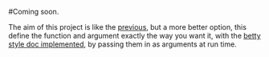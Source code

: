#Coming soon.

The aim of this project is like the [previous](../package1), but a more better option, this define the function and argument exactly the way you want it, with the [betty style doc implemented](https://github.com/holbertonschool/Betty), by passing them in as arguments at run time.

